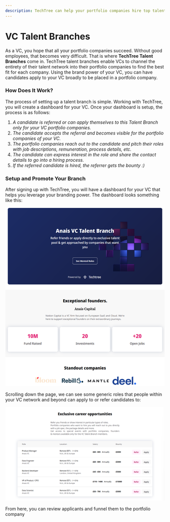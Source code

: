 ```yaml
---
description: TechTree can help your portfolio companies hire top talent!
---
```


# VC Talent Branches

As a VC, you hope that all your portfolio companies succeed. Without good employees, that becomes very difficult. That is where **TechTree Talent Branches** come in. TechTree talent branches enable VCs to channel the entirety of their talent network into their portfolio companies to find the best fit for each company. Using the brand power of your VC, you can have candidates apply to your VC broadly to be placed in a portfolio company.&#x20;

### How Does It Work?

The process of setting up a talent branch is simple. Working with TechTree, you will create a dashboard for your VC. Once your dashboard is setup, the process is as follows:

1. _A candidate is referred or can apply themselves to this Talent Branch only for your VC portfolio companies._
2. _The candidate accepts the referral and becomes visible for the portfolio companies of your VC._
3. _The portfolio companies reach out to the candidate and pitch their roles with job descriptions, remuneration, process details, etc._
4. _The candidate can express interest in the role and share the contact details to go into a hiring process._
5. _If the referred candidate is hired, the referrer gets the bounty :)_

### Setup and Promote Your Branch

After signing up with TechTree, you will have a dashboard for your VC that helps you leverage your branding power. The dashboard looks something like this:

![VC Talent Branch Dashboard](<../.gitbook/assets/image (5).png>)

Scrolling down the page, we can see some generic roles that people within your VC network and beyond can apply to or refer candidates to:

![Generic Job Board for VC Talent Branch](<../.gitbook/assets/image (3).png>)

From here, you can review applicants and funnel them to the portfolio company&#x20;
